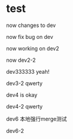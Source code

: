 # test

now changes to dev

now fix bug on dev

now working on dev2

now dev2-2

dev333333 yeah!

dev3-2 qwerty

dev4 is okay

dev4-2 qwerty

dev6 本地强行merge测试

dev6-2

